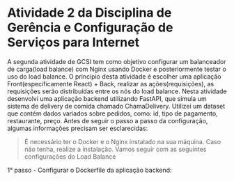 # Atividade 2 da Disciplina de Gerência e Configuração de Serviços para Internet 
A segunda atividade de GCSI tem como objetivo configurar um balanceador de carga(load balance) com Nginx usando Docker e posteriormente testar o uso do load balance. O princípio desta atividade é escolher uma aplicação Front(especificamente React) + Back, realizar as ações(requisições), as requisições serão distribuídas entre os nós do load balance. 
Nesta atividade desenvolvi uma aplicação backend utilizando FastAPI, que simula um sistema de delivery de comida chamado ChamaDelivery. Utilizei um dataset que contém dados variados sobre pedidos, como: id, tipo de pagamento, restaurante, preço. 
Antes de seguir o passo a passo da configuração, algumas informações precisam ser esclarecidas: 
> É necessário ter o Docker e o Nginx instalado na sua máquina. Caso não tenha, realize a instalação. 
Vamos seguir com as seguintes configurações do Load Balance

1° passo - Configurar o Dockerfile da aplicação backend: